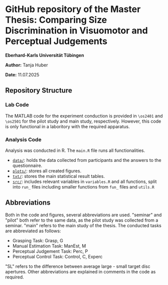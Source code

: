 # GitHub repository of the Master Thesis: Comparing Size Discrimination in Visuomotor and Perceptual Judgements
**Eberhard-Karls Universität Tübingen**

**Author:** Tanja Huber 

**Date:** 11.07.2025

## Repository Structure
### Lab Code
The MATLAB code for the experiment conduction is provided in `\os2401` and `\os2501` for the pilot study and main study, respectively. However, this code is only functional in a laboritory with the required apparatus. 

### Analysis Code
Analysis was conducted in R. The `main.R` file runs all functionalities. 

- [`data/`](data): holds the data collected from participants and the answers to the questionnaire.
- [`plots/`](plots): stores all created figures.
- [`txt/`](txt): stores the main statistical result tables.
- [`src/`](src): includes relevant variables in `variables.R` and all functions, split into `run_` files including smaller functions from `fun_` files and `utils.R`

## Abbreviations
Both in the code and figures, several abbreviations are used. 
"seminar" and "pilot" both refer to the same data, as the pilot study was collected from a seminar. "main" refers to the main study of the thesis.
The conducted tasks are abbreviated as follows:
- Grasping Task: Grasp, G
- Manual Estimation Task: ManEst, M
- Perceptual Judgement Task: Perc, P
- Perceptual Control Task: Control, C, Experc

"SL" refers to the difference between average large - small target disc apertures.
Other abbreviations are explained in comments in the code as required.

